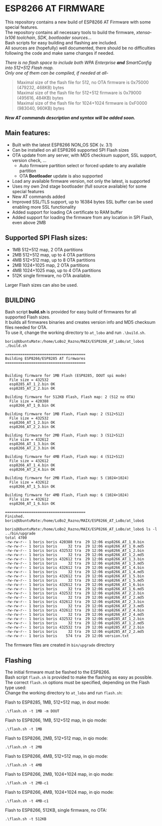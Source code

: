 # ESP8266 AT FIRMWARE

This repository contains a new build of ESP8266 AT Firmware with some special features.<br>
The repository contains all necessary tools to build the firmware, _xtensa-lx106 toolchain_, _SDK_, _bootloader sources_... <br>
Bash scripts for easy building and flashing are included.<br>
All sources are (hopefully) well documented, there should be no difficulties following the code and make same changes if needed.<br>

_There is no flash space to include both WPA Enterprise **and** SmartConfig into 512+512 Flash map._<br>
_Only one of them can be compiled, if needed at all-_<br>

> Maximal size of the flash file for     512, no OTA firmware is 0x75000 (479232, 468KB) bytes<br>
> Maximal size of the flash file for   512+512 firmware is 0x79000 (495616, 484KB) bytes<br>
> Maximal size of the flash file for 1024+1024 firmware is 0xF0000 (983040, 960KB) bytes<br>

_**New AT commands description and syntax will be added soon.**_


## Main features:

* Built with the latest ESP8266 NON_OS SDK (v. 3.1)
* Can be installed on all ESP8266 supported SPI Flash sizes
* OTA update from any server, with MD5 checksum support, SSL support, version check, ...
  * Auto firmware partition select or forced update to any available partition
  * OTA **Bootloader** update is also supported
* Load any available firmware version, not only the latest, is supported
* Uses my own 2nd stage bootloader (full source available) for some special features
* New AT commands added
* Improved SSL/TLS support, up to 16384 bytes SSL buffer can be used enabling more SSL functionality
* Added support for loading CA certificate to RAM buffer
* Added support for loading the firmware from any location in SPI Flash, even above 2MB

## Supported SPI Flash sizes:

* 1MB 512+512 map, 2 OTA partitions
* 2MB 512+512 map, up to 4 OTA partitions
* 4MB 512+512 map, up to 8 OTA partitions
* 2MB 1024+1025 map, 2 OTA partitions
* 4MB 1024+1025 map, up to 4 OTA partitions
* 512K single firmware, no OTA available.

Larger Flash sizes can also be used.

## BUILDING

Bash script **build.sh** is provided for easy build of firmwares for all supported Flash sizes.<br>
It builds all firmwares binaries and creates version info and MD5 checksum files needed for OTA.<br>
To use it, change the working directory to `at_lobo` and run `.\build.sh`.

```
boris@UbuntuMate:/home/LoBo2_Razno/MAIX/ESP8266_AT_LoBo/at_lobo$ ./build.sh

=====================================
Building ESP8266/ESP8285 AT firmwares
=====================================


Building firmware for 1MB Flash (ESP8285, DOUT spi mode)
  File size = 432532
  esp8285_AT_1_2.bin OK
  esp8285_AT_2_2.bin OK

Building firmware for 512KB Flash, Flash map: 2 (512 no OTA)
  File size = 420388
  esp8266_AT_1_0.bin OK

Building firmware for 1MB Flash, Flash map: 2 (512+512)
  File size = 432532
  esp8266_AT_1_2.bin OK
  esp8266_AT_2_2.bin OK

Building firmware for 2MB Flash, Flash map: 3 (512+512)
  File size = 432612
  esp8266_AT_1_3.bin OK
  esp8266_AT_2_3.bin OK

Building firmware for 4MB Flash, Flash map: 4 (512+512)
  File size = 432612
  esp8266_AT_1_4.bin OK
  esp8266_AT_2_4.bin OK

Building firmware for 2MB Flash, Flash map: 5 (1024+1024)
  File size = 432612
  esp8266_AT_1_5.bin OK

Building firmware for 4MB Flash, Flash map: 6 (1024+1024)
  File size = 432612
  esp8266_AT_1_6.bin OK

=====================================
Finished.
boris@UbuntuMate:/home/LoBo2_Razno/MAIX/ESP8266_AT_LoBo/at_lobo$ 
```

```
boris@UbuntuMate:/home/LoBo2_Razno/MAIX/ESP8266_AT_LoBo/at_lobo$ ls -l ../bin/upgrade
total 4700
-rw-rw-r-- 1 boris boris 420388 tra  29 12:06 esp8266_AT_1_0.bin
-rw-rw-r-- 1 boris boris     32 tra  29 12:06 esp8266_AT_1_0.md5
-rw-rw-r-- 1 boris boris 432532 tra  29 12:06 esp8266_AT_1_2.bin
-rw-rw-r-- 1 boris boris     32 tra  29 12:06 esp8266_AT_1_2.md5
-rw-rw-r-- 1 boris boris 432612 tra  29 12:06 esp8266_AT_1_3.bin
-rw-rw-r-- 1 boris boris     32 tra  29 12:06 esp8266_AT_1_3.md5
-rw-rw-r-- 1 boris boris 432612 tra  29 12:06 esp8266_AT_1_4.bin
-rw-rw-r-- 1 boris boris     32 tra  29 12:06 esp8266_AT_1_4.md5
-rw-rw-r-- 1 boris boris 432612 tra  29 12:06 esp8266_AT_1_5.bin
-rw-rw-r-- 1 boris boris     32 tra  29 12:06 esp8266_AT_1_5.md5
-rw-rw-r-- 1 boris boris 432612 tra  29 12:06 esp8266_AT_1_6.bin
-rw-rw-r-- 1 boris boris     32 tra  29 12:06 esp8266_AT_1_6.md5
-rw-rw-r-- 1 boris boris 432532 tra  29 12:06 esp8266_AT_2_2.bin
-rw-rw-r-- 1 boris boris     32 tra  29 12:06 esp8266_AT_2_2.md5
-rw-rw-r-- 1 boris boris 432612 tra  29 12:06 esp8266_AT_2_3.bin
-rw-rw-r-- 1 boris boris     32 tra  29 12:06 esp8266_AT_2_3.md5
-rw-rw-r-- 1 boris boris 432612 tra  29 12:06 esp8266_AT_2_4.bin
-rw-rw-r-- 1 boris boris     32 tra  29 12:06 esp8266_AT_2_4.md5
-rw-rw-r-- 1 boris boris 432532 tra  29 12:06 esp8285_AT_1_2.bin
-rw-rw-r-- 1 boris boris     32 tra  29 12:06 esp8285_AT_1_2.md5
-rw-rw-r-- 1 boris boris 432532 tra  29 12:06 esp8285_AT_2_2.bin
-rw-rw-r-- 1 boris boris     32 tra  29 12:06 esp8285_AT_2_2.md5
-rw-rw-r-- 1 boris boris    574 tra  29 12:06 version.txt
```
The firmware files are created in `bin/upgrade` directory

## Flashing

The initial firmware must be flashed to the ESP8266.<br>
Bash script `flash.sh` is provided to make the flashing as easy as possible.<br>
The correct `flash.sh` options must be specified, depending on the Flash type used:<br>
Change the working directory to `at_lobo` and run `flash.sh`:<br>

Flash to ESP8285, 1MB, 512+512 map, in dout mode:
```
.\flash.sh -t 1MB -m DOUT
```
Flash to ESP8266, 1MB, 512+512 map, in qio mode:
```
.\flash.sh -t 1MB
```
Flash to ESP8266, 2MB, 512+512 map, in qio mode:
```
.\flash.sh -t 2MB
```
Flash to ESP8266, 4MB, 512+512 map, in qio mode:
```
.\flash.sh -t 4MB
```
Flash to ESP8266, 2MB, 1024+1024 map, in qio mode:
```
.\flash.sh -t 2MB-c1
```
Flash to ESP8266, 4MB, 1024+1024 map, in qio mode:
```
.\flash.sh -t 4MB-c1
```
Flash to ESP8266, 512KB, single firmware, no OTA:
```
.\flash.sh -t 512KB
```
